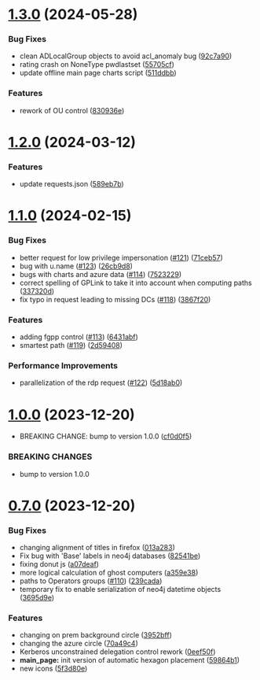 # [1.3.0](https://github.com/Mazars-Tech/AD_Miner/compare/v1.2.0...v1.3.0) (2024-05-28)


### Bug Fixes

* clean ADLocalGroup objects to avoid acl_anomaly bug ([92c7a90](https://github.com/Mazars-Tech/AD_Miner/commit/92c7a900688174165cf7a54588c23e7ef2ce88cf))
* rating crash on NoneType pwdlastset ([55705cf](https://github.com/Mazars-Tech/AD_Miner/commit/55705cf3526ac10aeeec1f01e88089029a9cef92))
* update offline main page charts script ([511ddbb](https://github.com/Mazars-Tech/AD_Miner/commit/511ddbbb477d9d057495dedd3e5d755d9dcd9058))


### Features

* rework of OU control ([830936e](https://github.com/Mazars-Tech/AD_Miner/commit/830936edd6ef138ad6e348ce25870e6b2bc73021))



# [1.2.0](https://github.com/Mazars-Tech/AD_Miner/compare/v1.1.0...v1.2.0) (2024-03-12)


### Features

* update requests.json ([589eb7b](https://github.com/Mazars-Tech/AD_Miner/commit/589eb7bcd0f7b0f1290c94ed878718054c85370c))



# [1.1.0](https://github.com/Mazars-Tech/AD_Miner/compare/v1.0.0...v1.1.0) (2024-02-15)


### Bug Fixes

* better request for low privilege impersonation ([#121](https://github.com/Mazars-Tech/AD_Miner/issues/121)) ([71ceb57](https://github.com/Mazars-Tech/AD_Miner/commit/71ceb571d8526fa888cb029c40faa6be78658ee8))
* bug with u.name ([#123](https://github.com/Mazars-Tech/AD_Miner/issues/123)) ([26cb9d8](https://github.com/Mazars-Tech/AD_Miner/commit/26cb9d873eda64c0e874b9ba9b2585c81ace6382))
* bugs with charts and azure data ([#114](https://github.com/Mazars-Tech/AD_Miner/issues/114)) ([7523229](https://github.com/Mazars-Tech/AD_Miner/commit/7523229e2c6873c66ba30f9101fbf3ce0426cc68))
* correct spelling of GPLink to take it into account when computing paths ([337320d](https://github.com/Mazars-Tech/AD_Miner/commit/337320d64293f18c61cf281a6b8e6f8cd87c2b76))
* fix typo in request leading to missing DCs ([#118](https://github.com/Mazars-Tech/AD_Miner/issues/118)) ([3867f20](https://github.com/Mazars-Tech/AD_Miner/commit/3867f2045d3412f5830c63bb59aadc7c372895d6))


### Features

* adding fgpp control ([#113](https://github.com/Mazars-Tech/AD_Miner/issues/113)) ([6431abf](https://github.com/Mazars-Tech/AD_Miner/commit/6431abf00c945c40fb4e9714af01c22d4dc6a751))
* smartest path ([#119](https://github.com/Mazars-Tech/AD_Miner/issues/119)) ([2d59408](https://github.com/Mazars-Tech/AD_Miner/commit/2d5940813cf950056bf7e857138af820a1ec4042))


### Performance Improvements

* parallelization of the rdp request ([#122](https://github.com/Mazars-Tech/AD_Miner/issues/122)) ([5d18ab0](https://github.com/Mazars-Tech/AD_Miner/commit/5d18ab0e87d0b24d515a37dfedc0e5111568f817))



# [1.0.0](https://github.com/Mazars-Tech/AD_Miner/compare/v0.7.0...v1.0.0) (2023-12-20)


* BREAKING CHANGE: bump to version 1.0.0 ([cf0d0f5](https://github.com/Mazars-Tech/AD_Miner/commit/cf0d0f542e51e7cd34ef84efcb0d0d1fea0e8ba4))


### BREAKING CHANGES

* bump to version 1.0.0



# [0.7.0](https://github.com/Mazars-Tech/AD_Miner/compare/v0.6.0...v0.7.0) (2023-12-20)


### Bug Fixes

* changing alignment of titles in firefox ([013a283](https://github.com/Mazars-Tech/AD_Miner/commit/013a28325224d8e0d29291849d2505197117a2a3))
* Fix bug with 'Base' labels in neo4j databases ([82541be](https://github.com/Mazars-Tech/AD_Miner/commit/82541be0a2f57fee025a2db740087a43c34a318d))
* fixing donut js ([a07deaf](https://github.com/Mazars-Tech/AD_Miner/commit/a07deafdee838dd10c690fad56cf7509a1e53c54))
* more logical calculation of ghost computers ([a359e38](https://github.com/Mazars-Tech/AD_Miner/commit/a359e38f719b59348b488e6b9f249ccec7cca032))
* paths to Operators groups ([#110](https://github.com/Mazars-Tech/AD_Miner/issues/110)) ([239cada](https://github.com/Mazars-Tech/AD_Miner/commit/239cada9895b6bdec7a8639e7083184394ef62d5))
* temporary fix to enable serialization of neo4j datetime objects ([3695d9e](https://github.com/Mazars-Tech/AD_Miner/commit/3695d9e5c456b53c07b30df0d07e02b5d31d0ee5))


### Features

* changing on prem background circle ([3952bff](https://github.com/Mazars-Tech/AD_Miner/commit/3952bff05ca6bb23e352be863db36348b87784f7))
* changing the azure circle ([70a49c4](https://github.com/Mazars-Tech/AD_Miner/commit/70a49c41502373c69e58a030ed79d96e017f5dd2))
* Kerberos unconstrained delegation control rework ([0eef50f](https://github.com/Mazars-Tech/AD_Miner/commit/0eef50f2c81f97467fa86bd372b1f68021da8974))
* **main_page:** init version of automatic hexagon placement ([59864b1](https://github.com/Mazars-Tech/AD_Miner/commit/59864b125fb142996f30757bf49babece28e43c5))
* new icons ([5f3d80e](https://github.com/Mazars-Tech/AD_Miner/commit/5f3d80eb6c2b605380f8979d2c7931b846d96186))



